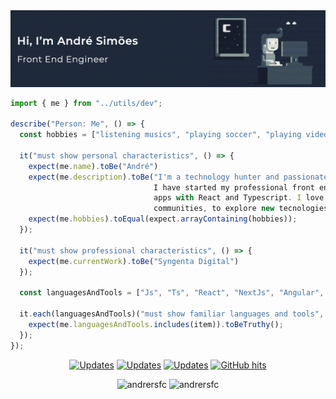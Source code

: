 <div align="center">
  <img src="https://github.com/AndreRSFC/andrersfc/blob/master/me.gif" alt="Hi, I’m André Simões Front End Engineer"/>
</div>

```js
import { me } from "../utils/dev";

describe("Person: Me", () => {
  const hobbies = ["listening musics", "playing soccer", "playing video games", "drink coffe", "code", "eat"];

  it("must show personal characteristics", () => {
    expect(me.name).toBe("André")
    expect(me.description).toBe("I'm a technology hunter and passionate for programing as a hobby. 
                                I have started my professional front end engineer journey building 
                                apps with React and Typescript. I love to contribute for open source
                                communities, to explore new tecnologies and to follow accompany technology communities")
    expect(me.hobbies).toEqual(expect.arrayContaining(hobbies));
  });

  it("must show professional characteristics", () => {
    expect(me.currentWork).toBe("Syngenta Digital")
  });

  const languagesAndTools = ["Js", "Ts", "React", "NextJs", "Angular", "Jest", "Vite", "HTML", "CSS", "Others"]

  it.each(languagesAndTools)("must show familiar languages and tools", (item) => {
    expect(me.languagesAndTools.includes(item)).toBeTruthy();
  });
});

```

<p align="center">
   <a href="mailto:andrersfcosta@gmail.com" target="_blank"><img alt="Updates" src="https://img.shields.io/badge/-Gmail-c14438?style=flat&logo=Gmail&logoColor=white"></a>
   <a href="https://www.linkedin.com/in/andrersfc/" target="_blank"><img alt="Updates" src="https://img.shields.io/badge/-LinkedIn-0072b1?   style=flat&logo=Linkedin&logoColor=white"></a>
   <a href="https://www.andresimoes.dev/" target="_blank"><img alt="Updates" src=https://img.shields.io/badge/-Website-273146?style=flat&logo=Site&logoColor=white"></a>
   <!--<a href="https://github.com/alwinw" target="_blank"><img alt="andrersfc" src="https://badges.pufler.dev/visits/andrersfc/andrersfc?logo=GitHub&label=visits&color=success&logoColor=white&style=flat-square"/></a>-->
   <a href="https://github.com/andrersfc/andrersfc" target="_blank"><img alt="GitHub hits" src="https://img.shields.io/github/last-commit/andrersfc/andrersfc?label=profile%20updated&style=flat-square"></a>
</p>


<p align="center">
 <img src="https://github-readme-stats.vercel.app/api/top-langs/?username=andrersfc&show_icons=true&theme=dracula" alt="andrersfc" />
 <img src="https://github-readme-stats.vercel.app/api?username=andrersfc&show_icons=true&theme=dracula" alt="andrersfc" />
</p>
